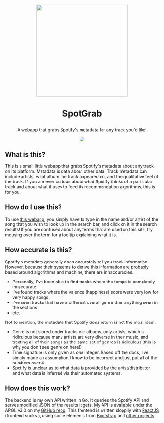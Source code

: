 <p align="center">
  <a href="https://spotgrab.austinti.me">
    <img src="https://spotgrab.austinti.me/logo.png" width="300" height="300" />
  </a>
</p>

# <p align="center">SpotGrab</p>
<p align="center">A webapp that grabs Spotify's metadata for any track you'd like!</p>
<p align="center"><img src="https://img.shields.io/website?down_color=lightgrey&down_message=offline&style=flat-square&up_color=%2318d860&up_message=online&url=https%3A%2F%2Fspotgrab.austinti.me" /></p>

## What is this?
This is a small little webapp that grabs Spotify's metadata about any track on its platform. Metadata is data about other data. Track metadata can include artists, what album the track appeared on, and the qualitative feel of the track. If you are ever curious about what Spotify thinks of a particular track and about what it uses to feed its recommendation algorithms, this is for you!

## How do I use this?
To use [this webapp](https://spotgrab.austinti.me), you simply have to type in the name and/or artist of the song that you wish to look up in the search bar, and click on it in the search results! If you are confused about any terms that are used on this site, try mousing over the term for a tooltip explaining what it is.

## How accurate is this?
Spotify's metadata generally does accurately tell you track information. However, because their systems to derive this information are probably based around algorithms and machine, there are innaccuracies.
  * Personally, I've been able to find tracks where the tempo is completely innaccurate
  * I've found tracks where the valence (happiness) score were very low for very happy songs
  * I've seen tracks that have a different overall genre than anything seen in the sections
  * etc.
  
Not to mention, the metadata that Spotify _does_ return is not the most ideal.
  * Genre is not stored under tracks nor albums, only artists, which is ridiculous because many artists are very diverse in their music, and treating all of their songs as the same set of genres is ridiculous (this is why you don't see genre on here!)
  * Time signature is only given as _one_ integer. Based off the docs, I've simply made an assumption I know to be incorrect and just put all of the numbers over 4
  * Spotify is unclear as to what data is provided by the artist/distributor and what data is inferred via their automated systems.
  
## How does this work?
The backend is my own API written in Go. It queries the Spotify API and serves modified JSON of the results it gets. My API is available under the APGL v3.0 on my [GitHub repo](https://github.com/AustinTi/SpotGrabAPI). This frontend is written sloppily with [ReactJS](https://reactjs.org) (frontend sucks.), using some elements from [Bootstrap](https://getbootstrap.com) and [other projects](https://github.com/AustinTi/SpotGrab/network/dependencies).
